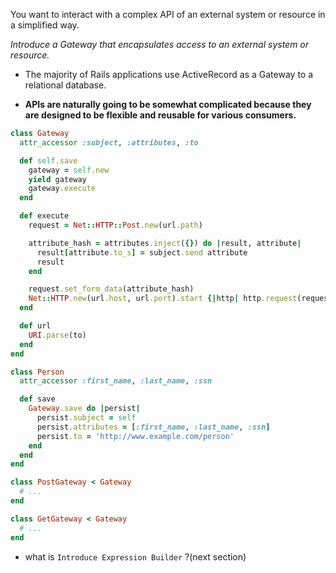 You want to interact with a complex API of an external system or resource in a simplified way.

*Introduce a Gateway that encapsulates access to an external system or resource.*

+ The majority of Rails applications use ActiveRecord as a Gateway to a relational database.

+ **APIs are naturally going to be somewhat complicated because they are designed to be flexible and reusable for various consumers.**

```ruby
class Gateway
  attr_accessor :subject, :attributes, :to

  def self.save
    gateway = self.new
    yield gateway
    gateway.execute
  end

  def execute
    request = Net::HTTP::Post.new(url.path)

    attribute_hash = attributes.inject({}) do |result, attribute|
      result[attribute.to_s] = subject.send attribute
      result
    end

    request.set_form_data(attribute_hash)
    Net::HTTP.new(url.host, url.port).start {|http| http.request(request) }
  end

  def url
    URI.parse(to)
  end
end

class Person
  attr_accessor :first_name, :last_name, :ssn

  def save
    Gateway.save do |persist|
      persist.subject = self
      persist.attributes = [:first_name, :last_name, :ssn]
      persist.to = 'http://www.example.com/person'
    end
  end
end

class PostGateway < Gateway
  # ...
end

class GetGateway < Gateway
  # ...
end
```

+ what is `Introduce Expression Builder` ?(next section)
